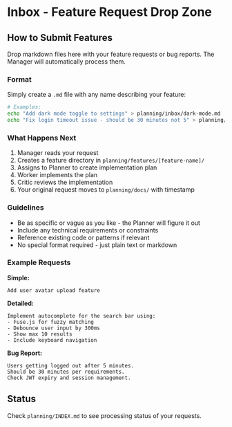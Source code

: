 # Inbox - Feature Request Drop Zone

## How to Submit Features

Drop markdown files here with your feature requests or bug reports. The Manager will automatically process them.

### Format

Simply create a `.md` file with any name describing your feature:

```bash
# Examples:
echo "Add dark mode toggle to settings" > planning/inbox/dark-mode.md
echo "Fix login timeout issue - should be 30 minutes not 5" > planning/inbox/fix-login.md
```

### What Happens Next

1. Manager reads your request
2. Creates a feature directory in `planning/features/[feature-name]/`
3. Assigns to Planner to create implementation plan
4. Worker implements the plan
5. Critic reviews the implementation
6. Your original request moves to `planning/docs/` with timestamp

### Guidelines

- Be as specific or vague as you like - the Planner will figure it out
- Include any technical requirements or constraints
- Reference existing code or patterns if relevant
- No special format required - just plain text or markdown

### Example Requests

**Simple:**
```
Add user avatar upload feature
```

**Detailed:**
```
Implement autocomplete for the search bar using:
- Fuse.js for fuzzy matching
- Debounce user input by 300ms
- Show max 10 results
- Include keyboard navigation
```

**Bug Report:**
```
Users getting logged out after 5 minutes.
Should be 30 minutes per requirements.
Check JWT expiry and session management.
```

## Status

Check `planning/INDEX.md` to see processing status of your requests.